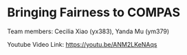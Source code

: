 # Bringing Fairness to COMPAS

Team members: Cecilia Xiao (yx383), Yanda Mu (ym379)

Youtube Video Link: https://youtu.be/ANM2LKeNAqs
